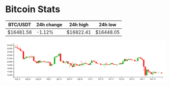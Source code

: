 # Bitcoin Stats

BTC/USDT|24h change|24h high|24h low|
|---|---|---|---|
|$16481.56|-1.12%|$16822.41|$16448.05|

<img src="./chart.svg">
